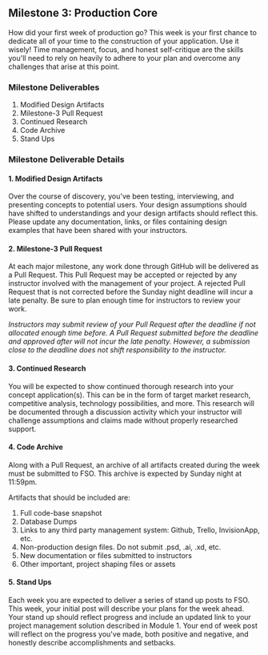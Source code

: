 ## Milestone 3: Production Core

How did your first week of production go? This week is your first chance to dedicate all of your time to the construction of your application. Use it wisely! Time management, focus, and honest self-critique are the skills you'll need to rely on heavily to adhere to your plan and overcome any challenges that arise at this point.

### Milestone Deliverables

1. Modified Design Artifacts
2. Milestone-3 Pull Request
3. Continued Research
4. Code Archive
5. Stand Ups

### Milestone Deliverable Details

#### 1. Modified Design Artifacts

Over the course of discovery, you've been testing, interviewing, and presenting concepts to potential users. Your design assumptions should have shifted to understandings and your design artifacts should reflect this. Please update any documentation, links, or files containing design examples that have been shared with your instructors.

#### 2. Milestone-3 Pull Request

At each major milestone, any work done through GitHub will be delivered as a Pull Request. This Pull Request may be accepted or rejected by any instructor involved with the management of your project. A rejected Pull Request that is not corrected before the Sunday night deadline will incur a late penalty. Be sure to plan enough time for instructors to review your work.

*Instructors may submit review of your Pull Request after the deadline if not allocated enough time before. A Pull Request submitted before the deadline and approved after will not incur the late penalty. However, a submission close to the deadline does not shift responsibility to the instructor.*

#### 3. Continued Research

You will be expected to show continued thorough research into your concept application(s). This can be in the form of target market research, competitive analysis, technology possibilities, and more. This research will be documented through a discussion activity which your instructor will challenge assumptions and claims made without properly researched support.

#### 4. Code Archive

Along with a Pull Request, an archive of all artifacts created during the week must be submitted to FSO. This archive is expected by Sunday night at 11:59pm.

Artifacts that should be included are:

1. Full code-base snapshot
2. Database Dumps
3. Links to any third party management system: Github, Trello, InvisionApp, etc.
4. Non-production design files. Do not submit .psd, .ai, .xd, etc.
5. New documentation or files submitted to instructors
6. Other important, project shaping files or assets

#### 5. Stand Ups

Each week you are expected to deliver a series of stand up posts to FSO. This week, your initial post will describe your plans for the week ahead. Your stand up should reflect progress and include an updated link to your project management solution described in Module 1. Your end of week post will reflect on the progress you've made, both positive and negative, and honestly describe accomplishments and setbacks.
